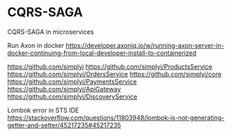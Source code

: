 # CQRS-SAGA
CQRS-SAGA in microservices

Run Axon in docker 
https://developer.axoniq.io/w/running-axon-server-in-docker-continuing-from-local-developer-install-to-containerized


https://github.com/simplyi
https://github.com/simplyi/ProductsService
https://github.com/simplyi/OrdersService
https://github.com/simplyi/core
https://github.com/simplyi/PaymentsService
https://github.com/simplyi/ApiGateway
https://github.com/simplyi/DiscoveryService

Lombok error in STS IDE
https://stackoverflow.com/questions/11803948/lombok-is-not-generating-getter-and-setter/45217235#45217235
